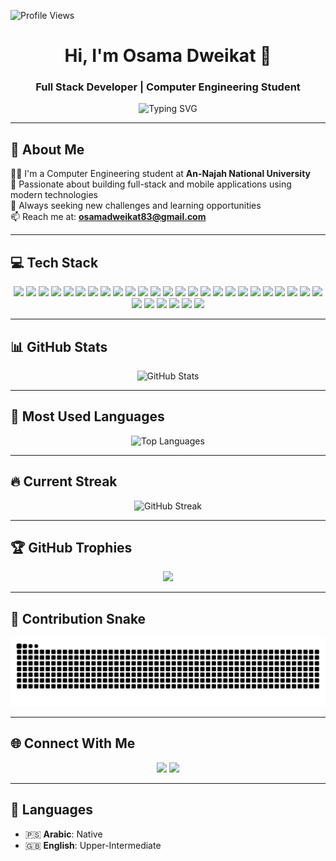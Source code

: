 <p align="left">
  <img src="https://komarev.com/ghpvc/?username=osamadweikat&label=PROFILE%20VIEWS&color=FF7F50&labelColor=141321&style=for-the-badge" alt="Profile Views"/>
</p>

<h1 align="center">Hi, I'm Osama Dweikat 👋</h1>

<h3 align="center">Full Stack Developer | Computer Engineering Student</h3>

<p align="center">
  <img src="https://readme-typing-svg.herokuapp.com?font=Fira+Code&duration=2000&pause=1000&color=00C8FF&center=true&vCenter=true&width=500&lines=Software+Engineer+%F0%9F%92%BB;Full+Stack+Web+%26+Mobile+Developer;Passionate+about+Tech+%F0%9F%94%A5;Always+Learning+New+Things+%F0%9F%93%9A" alt="Typing SVG" />
</p>

---

## 💫 About Me
👨‍💻 I'm a Computer Engineering student at **An-Najah National University**  
🧠 Passionate about building full-stack and mobile applications using modern technologies  
🚀 Always seeking new challenges and learning opportunities  
📫 Reach me at: **osamadweikat83@gmail.com**

---

## 💻 Tech Stack
<p align="center">
  <img src="https://img.shields.io/badge/C-00599C?style=for-the-badge&logo=c&logoColor=white" />
  <img src="https://img.shields.io/badge/C++-00599C?style=for-the-badge&logo=c%2B%2B&logoColor=white" />
  <img src="https://img.shields.io/badge/C%23-239120?style=for-the-badge&logo=c-sharp&logoColor=white" />
  <img src="https://img.shields.io/badge/Java-ED8B00?style=for-the-badge&logo=java&logoColor=white" />
  <img src="https://img.shields.io/badge/JavaScript-F7DF1E?style=for-the-badge&logo=javascript&logoColor=black" />
  <img src="https://img.shields.io/badge/HTML5-E34F26?style=for-the-badge&logo=html5&logoColor=white" />
  <img src="https://img.shields.io/badge/CSS3-1572B6?style=for-the-badge&logo=css3&logoColor=white" />
  <img src="https://img.shields.io/badge/PHP-777BB4?style=for-the-badge&logo=php&logoColor=white" />
  <img src="https://img.shields.io/badge/Node.js-339933?style=for-the-badge&logo=nodedotjs&logoColor=white" />
  <img src="https://img.shields.io/badge/Express.js-000000?style=for-the-badge&logo=express&logoColor=white" />
  <img src="https://img.shields.io/badge/Nodemon-76D04B?style=for-the-badge&logo=nodemon&logoColor=black" />
  <img src="https://img.shields.io/badge/JWT-000000?style=for-the-badge&logo=JSON%20web%20tokens&logoColor=white" />
  <img src="https://img.shields.io/badge/OpenCV-5C3EE8?style=for-the-badge&logo=opencv&logoColor=white" />
  <img src="https://img.shields.io/badge/Flutter-02569B?style=for-the-badge&logo=flutter&logoColor=white" />
  <img src="https://img.shields.io/badge/Dart-0175C2?style=for-the-badge&logo=dart&logoColor=white" />
  <img src="https://img.shields.io/badge/MySQL-4479A1?style=for-the-badge&logo=mysql&logoColor=white" />
  <img src="https://img.shields.io/badge/PostgreSQL-336791?style=for-the-badge&logo=postgresql&logoColor=white" />
  <img src="https://img.shields.io/badge/MongoDB-47A248?style=for-the-badge&logo=mongodb&logoColor=white" />
  <img src="https://img.shields.io/badge/MariaDB-003545?style=for-the-badge&logo=mariadb&logoColor=white" />
  <img src="https://img.shields.io/badge/SQLite-003B57?style=for-the-badge&logo=sqlite&logoColor=white" />
  <img src="https://img.shields.io/badge/Sequelize-3C76AF?style=for-the-badge&logo=sequelize&logoColor=white" />
  <img src="https://img.shields.io/badge/Firebase-FFCA28?style=for-the-badge&logo=firebase&logoColor=black" />
  <img src="https://img.shields.io/badge/Canva-00C4CC?style=for-the-badge&logo=canva&logoColor=white" />
  <img src="https://img.shields.io/badge/Adobe%20Acrobat%20Reader-EC1C24?style=for-the-badge&logo=adobeacrobatreader&logoColor=white" />
  <img src="https://img.shields.io/badge/Keras-D00000?style=for-the-badge&logo=keras&logoColor=white" />
  <img src="https://img.shields.io/badge/Numpy-013243?style=for-the-badge&logo=numpy&logoColor=white" />
  <img src="https://img.shields.io/badge/Pandas-150458?style=for-the-badge&logo=pandas&logoColor=white" />
  <img src="https://img.shields.io/badge/Postman-FF6C37?style=for-the-badge&logo=postman&logoColor=white" />
  <img src="https://img.shields.io/badge/Power%20BI-F2C811?style=for-the-badge&logo=powerbi&logoColor=black" />
  <img src="https://img.shields.io/badge/Git-F05032?style=for-the-badge&logo=git&logoColor=white" />
  <img src="https://img.shields.io/badge/GitHub-181717?style=for-the-badge&logo=github&logoColor=white" />
</p>

---

## 📊 GitHub Stats
<p align="center">
  <img src="https://github-readme-stats.vercel.app/api?username=osamadweikat&show_icons=true&bg_color=141321&title_color=FF7F50&text_color=00FFFF&icon_color=FFD700" alt="GitHub Stats"/>
</p>

<hr/>

## 🧩 Most Used Languages
<p align="center">
  <img src="https://github-readme-stats.vercel.app/api/top-langs/?username=osamadweikat&layout=compact&bg_color=0D1117&title_color=FFD700&text_color=00CED1" alt="Top Languages"/>
</p>

<hr/>

## 🔥 Current Streak
<p align="center">
  <img src="https://streak-stats.demolab.com?user=osamadweikat&theme=highcontrast&fire=FF4500&ring=FFD700&currStreakLabel=FF6347&sideNums=FFD700&sideLabels=FF6347" alt="GitHub Streak"/>
</p>

---

## 🏆 GitHub Trophies
<p align="center">
  <img src="https://github-profile-trophy.vercel.app/?username=osamadweikat&theme=juicyfresh&no-frame=true&row=1&column=5" />
</p>

---

## 🐍 Contribution Snake
<p align="center">
  <picture>
    <source media="(prefers-color-scheme: dark)" srcset="https://github.com/osamadweikat/osamadweikat/blob/output/snake-dark.svg" />
    <img alt="Contribution Snake" src="https://github.com/osamadweikat/osamadweikat/blob/output/snake.svg" />
  </picture>
</p>

---

## 🌐 Connect With Me
<p align="center">
  <a href="mailto:osamadweikat83@gmail.com"><img src="https://img.shields.io/badge/Email-D14836?style=for-the-badge&logo=gmail&logoColor=white"/></a>
  <a href="https://github.com/osamadweikat"><img src="https://img.shields.io/badge/GitHub-100000?style=for-the-badge&logo=github&logoColor=white"/></a>
</p>

---

## 🧠 Languages
- 🇵🇸 **Arabic**: Native  
- 🇬🇧 **English**: Upper-Intermediate  
